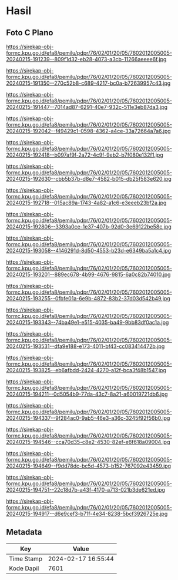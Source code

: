 # Hasil

## Foto C Plano

https://sirekap-obj-formc.kpu.go.id/efa8/pemilu/pdpr/76/02/01/20/05/7602012005005-20240215-191239--809f1d32-eb28-4073-a3cb-11266aeeee6f.jpg

https://sirekap-obj-formc.kpu.go.id/efa8/pemilu/pdpr/76/02/01/20/05/7602012005005-20240215-191350--270c52b8-c689-4217-bc0a-b72639957c43.jpg

https://sirekap-obj-formc.kpu.go.id/efa8/pemilu/pdpr/76/02/01/20/05/7602012005005-20240215-191447--7014ad87-6291-40e7-932c-511e3eb87da3.jpg

https://sirekap-obj-formc.kpu.go.id/efa8/pemilu/pdpr/76/02/01/20/05/7602012005005-20240215-192042--f49429c1-0598-4362-a4ce-33a72664a7a6.jpg

https://sirekap-obj-formc.kpu.go.id/efa8/pemilu/pdpr/76/02/01/20/05/7602012005005-20240215-192418--b097af9f-2a72-4c9f-9eb2-b7f080e132f1.jpg

https://sirekap-obj-formc.kpu.go.id/efa8/pemilu/pdpr/76/02/01/20/05/7602012005005-20240215-192630--cbb5b37b-d8e7-4582-b015-db25f583e620.jpg

https://sirekap-obj-formc.kpu.go.id/efa8/pemilu/pdpr/76/02/01/20/05/7602012005005-20240215-192718--015ac89a-1743-4a82-a1c6-e3eeeb23bf2a.jpg

https://sirekap-obj-formc.kpu.go.id/efa8/pemilu/pdpr/76/02/01/20/05/7602012005005-20240215-192806--3393a0ce-1e37-407b-92d0-3e69122be58c.jpg

https://sirekap-obj-formc.kpu.go.id/efa8/pemilu/pdpr/76/02/01/20/05/7602012005005-20240215-193058--4146291d-8d50-4553-b23d-e6349ba5a1c4.jpg

https://sirekap-obj-formc.kpu.go.id/efa8/pemilu/pdpr/76/02/01/20/05/7602012005005-20240215-193201--889ec678-4b99-4676-9815-6a0c82b74010.jpg

https://sirekap-obj-formc.kpu.go.id/efa8/pemilu/pdpr/76/02/01/20/05/7602012005005-20240215-193255--0fbfe01a-6e9b-4872-83b2-37d03d542b49.jpg

https://sirekap-obj-formc.kpu.go.id/efa8/pemilu/pdpr/76/02/01/20/05/7602012005005-20240215-193343--74ba49e1-e515-4035-ba49-9bb83df0ac1a.jpg

https://sirekap-obj-formc.kpu.go.id/efa8/pemilu/pdpr/76/02/01/20/05/7602012005005-20240215-193531--dfa9e188-e173-4011-bf43-cc083414472b.jpg

https://sirekap-obj-formc.kpu.go.id/efa8/pemilu/pdpr/76/02/01/20/05/7602012005005-20240215-193825--eb6afbdd-2424-4270-a12f-bca3f48b1547.jpg

https://sirekap-obj-formc.kpu.go.id/efa8/pemilu/pdpr/76/02/01/20/05/7602012005005-20240215-194211--0d5054b9-77da-43c7-8a21-a60019721db6.jpg

https://sirekap-obj-formc.kpu.go.id/efa8/pemilu/pdpr/76/02/01/20/05/7602012005005-20240215-194337--9f284ac0-9ab5-46e3-a36c-3245f92f56b0.jpg

https://sirekap-obj-formc.kpu.go.id/efa8/pemilu/pdpr/76/02/01/20/05/7602012005005-20240215-194546--cca70d35-c8e2-4530-82ef-e6f618a09004.jpg

https://sirekap-obj-formc.kpu.go.id/efa8/pemilu/pdpr/76/02/01/20/05/7602012005005-20240215-194649--f9dd78dc-bc5d-4573-b152-767092e43459.jpg

https://sirekap-obj-formc.kpu.go.id/efa8/pemilu/pdpr/76/02/01/20/05/7602012005005-20240215-194751--22c18d7b-a43f-4170-a713-021b3de621ed.jpg

https://sirekap-obj-formc.kpu.go.id/efa8/pemilu/pdpr/76/02/01/20/05/7602012005005-20240215-194917--d6e9cef3-b71f-4e34-8238-5bcf3926725e.jpg


## Metadata

| Key        | Value               |
| ---------- | ------------------- |
| Time Stamp | 2024-02-17 16:55:44 |
| Kode Dapil | 7601                |



